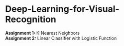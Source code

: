 # Deep-Learning-for-Visual-Recognition

__Assignment 1:__ K-Nearest Neighbors <br>
__Assignment 2:__ Linear Classifier with Logistic Function
